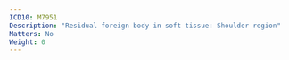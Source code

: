 ```yaml
---
ICD10: M7951
Description: "Residual foreign body in soft tissue: Shoulder region"
Matters: No
Weight: 0
---
```

